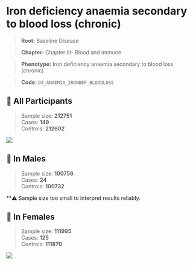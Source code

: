 # Iron deficiency anaemia secondary to blood loss (chronic)

> **Root:** Baseline Disease  

> **Chapter:** Chapter III- Blood and immune  

> **Phenotype:** Iron deficiency anaemia secondary to blood loss (chronic)  

> **Code:** `D3_ANAEMIA_IRONDEF_BLOODLOSS`

## 🧪 All Participants  
> Sample size: **212751**  
> Cases: **149**  
> Controls: **212602**
<img src="/Disease/Figures/ALL/Baseline/D3_ANAEMIA_IRONDEF_BLOODLOSS.png"/>
<CsvTable src="/public/Disease/Data/ALL/Baseline/LG_D3_ANAEMIA_IRONDEF_BLOODLOSS.csv" label="🔍 View full results" />

## 👨 In Males  
> Sample size: **100756**  
> Cases: **24**  
> Controls: **100732**

**⚠️ Sample size too small to interpret results reliably.

## 👩 In Females  
> Sample size: **111995**  
> Cases: **125**  
> Controls: **111870**
<img src="/Disease/Figures/Female/Baseline/D3_ANAEMIA_IRONDEF_BLOODLOSS.png"/>
<CsvTable src="/public/Disease/Data/Female/Baseline/LG_D3_ANAEMIA_IRONDEF_BLOODLOSS.csv" label="🔍 View full results" />
